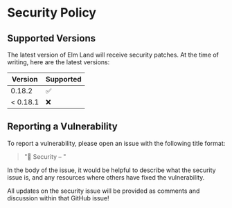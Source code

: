 # Security Policy

## Supported Versions

The latest version of Elm Land will receive security
patches. At the time of writing, here are the latest
versions:

| Version    | Supported          |
| ---------- | ------------------ |
| 0.18.2     | :white_check_mark: |
| < 0.18.1   | :x:                |

## Reporting a Vulnerability

To report a vulnerability, please open an issue with the following title format:

> "🔐 Security – <the problem goes here>"

In the body of the issue, it would be helpful to describe what the security issue is,
and any resources where others have fixed the vulnerability.

All updates on the security issue will be provided as comments and discussion within that
GitHub issue!
